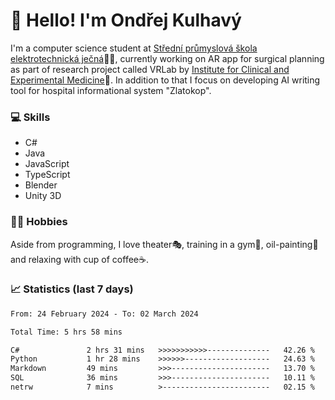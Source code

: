 # 👋 Hello! I'm Ondřej Kulhavý

I'm a computer science student at [Střední průmyslová škola elektrotechnická ječná](https://www.spsejecna.cz/)👨‍🎓, currently working on AR app for surgical planning as part of research project called VRLab by [Institute for Clinical and Experimental Medicine](https://www.ikem.cz/en/)🏥.
In addition to that I focus on developing AI writing tool for hospital informational system "Zlatokop".

### 💻 Skills
- C#
- Java
- JavaScript
- TypeScript
- Blender
- Unity 3D

### 🏋️‍♂️ Hobbies

Aside from programming, I love theater🎭, training in a gym💪, oil-painting🎨 and relaxing with cup of coffee☕.
### 📈 Statistics (last 7 days)
<!--START_SECTION:waka-->

```txt
From: 24 February 2024 - To: 02 March 2024

Total Time: 5 hrs 58 mins

C#               2 hrs 31 mins   >>>>>>>>>>>--------------   42.26 %
Python           1 hr 28 mins    >>>>>>-------------------   24.63 %
Markdown         49 mins         >>>----------------------   13.70 %
SQL              36 mins         >>>----------------------   10.11 %
netrw            7 mins          >------------------------   02.15 %
```

<!--END_SECTION:waka-->



